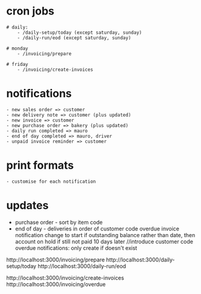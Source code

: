 # cron jobs
    # daily: 
        - /daily-setup/today (except saturday, sunday)
        - /daily-run/eod (except saturday, sunday)

    # monday
        - /invoicing/prepare

    # friday
        - /invoicing/create-invoices


# notifications
    - new sales order => customer
    - new delivery note => customer (plus updated)
    - new invoice => customer
    - new purchase order => bakery (plus updated)
    - daily run completed => mauro
    - end of day completed => mauro, driver
    - unpaid invoice reminder => customer

# print formats
    - customise for each notification


# updates


- purchase order - sort by item code
- end of day - deliveries in order of customer code
overdue invoice notification change to start if outstanding balance rather than date, then account on hold if still not paid 10 days later
//introduce customer code 
overdue notifications: only create if doesn't exist



http://localhost:3000/invoicing/prepare
http://localhost:3000/daily-setup/today
http://localhost:3000/daily-run/eod


http://localhost:3000/invoicing/create-invoices
http://localhost:3000/invoicing/overdue